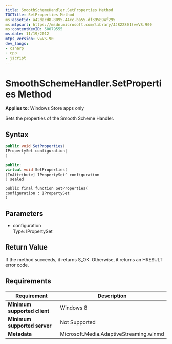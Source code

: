```yaml
---
title: SmoothSchemeHandler.SetProperties Method
TOCTitle: SetProperties Method
ms:assetid: a42dacd8-8095-44cc-ba55-df395894f295
ms:mtpsurl: https://msdn.microsoft.com/library/JJ822801(v=VS.90)
ms:contentKeyID: 50079555
ms.date: 11/19/2012
mtps_version: v=VS.90
dev_langs:
- csharp
- cpp
- jscript
---
```


# SmoothSchemeHandler.SetProperties Method

**Applies to:** Windows Store apps only

Sets the properties of the Smooth Scheme Handler.

## Syntax

```csharp
public void SetProperties(
IPropertySet configuration|
)
```

```cpp
public:
virtual void SetProperties(
[InAttribute] IPropertySet^ configuration
) sealed
```

```jscript
public final function SetProperties(
configuration : IPropertySet
)
```

## Parameters

  - configuration  
    Type: IPropertySet

## Return Value

If the method succeeds, it returns S\_OK. Otherwise, it returns an HRESULT error code.

## Requirements

|Requirement|Description|
|--- |--- |
|**Minimum supported client**|Windows 8|
|**Minimum supported server**|Not Supported|
|**Metadata**|Microsoft.Media.AdaptiveStreaming.winmd|
